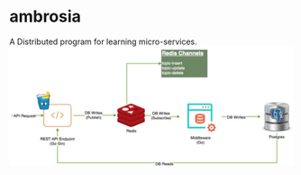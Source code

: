 # ambrosia
A Distributed program for learning micro-services.   
![infra][infra]


[infra]: https://github.com/krishanthisera/ambrosia/blob/main/ambrosia.jpg